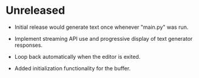 # Unreleased

- Initial release would generate text once whenever "main.py" was run.

- Implement streaming API use and progressive display of text generator responses.

- Loop back automatically when the editor is exited.

- Added initialization functionality for the buffer.
